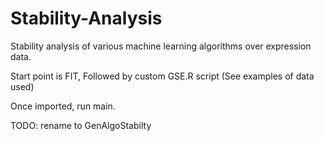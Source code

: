 # Stability-Analysis
Stability analysis of various machine learning algorithms over expression data.

Start point is FIT, Followed by custom GSE.R script (See examples of data used)

Once imported, run main.

TODO: rename to GenAlgoStabilty
